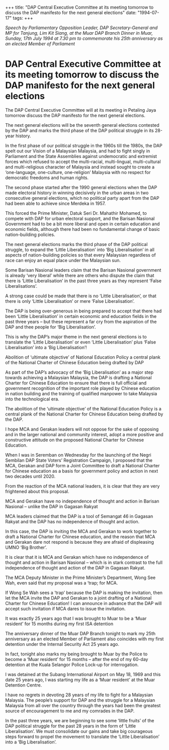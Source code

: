 +++ 
title: "DAP Central Executive Committee at its meeting tomorrow to discuss the DAP manifesto for the next general elections"
date: "1994-07-17"
tags:
+++

_Speech by Parliamentary Opposition Leader, DAP Secretary-General and MP for Tanjung, Lim Kit Siang, at the Muar DAP Branch Dinner in Muar, Sunday, 17th July 1994 at 7.30 pm to commemorate his 25th anniversary as an elected Member of Parliament_

# DAP Central Executive Committee at its meeting tomorrow to discuss the DAP manifesto for the next general elections

The DAP Central Executive Committee will at its meeting in Petaling Jaya tomorrow discuss the DAP manifesto for the next general elections.</u>

The next general elections will be the seventh general elections contested by the DAP and marks the third phase of the DAP political struggle in its 28-year history.

In the first phase of our political struggle in the 1960s till the 1980s, the DAP spelt out our Vision of a Malaysian Malaysia, and had to fight singly in Parliament and the State Assemblies against undemocratic and extremist forces which refused to accept the multi-racial, multi-lingual, multi-cultural and multi-religious character of Malaysia and instead sought to create a ‘one-language, one-culture, one-religion’ Malaysia with no respect for democratic freedoms and human rights.

The second phase started after the 1990 general elections when the DAP made electoral history in winning decisively in the urban areas in two consecutive general elections, which no political party apart from the DAP had been able to achieve since Merdeka in 1957.

This forced the Prime Minister, Datuk Seri Dr. Mahathir Mohamed, to compete with DAP for urban electoral support, and the Barisan Nasional Government had to be a bit more liberal and open in certain education and economic fields, although there had been no fundamental change of basic nation-building policies.

The next general elections marks the third phase of the DAP political struggle, to expand the ‘Little Liberalisation’ into ‘Big Liberalisation’ in all aspects of nation-building policies so that every Malaysian regardless of race can enjoy an equal place under the Malaysian sun.

Some Barisan Nasional leaders claim that the Barisan Nasional government is already ‘very liberal’ while there are others who dispute the claim that there is ‘Little Liberalisation’ in the past three years as they represent ‘False Liberalisations’.

A strong case could be made that there is no ‘Little Liberalisation’, or that there is only ‘Little Liberalisation’ or mere ‘False Liberalisation’.

The DAP is being over-generous in being prepared to accept that there had been ‘Little Liberalisation’ in certain economic and education fields in the past three years – but these represent a far cry from the aspiration of the DAP and thee people for ‘Big Liberalisation’.

This is why the DAP’s major theme in the next general elections is to translate the ‘Little Liberalisation’ or even ‘Little Liberalisation’ plus ‘False Liberalisation’ into a ‘Big Liberalisation’!

Abolition of ‘ultimate objective’ of National Education Policy a central plank of the National Charter of Chinese Education being drafted by DAP

As part of the DAP’s advocacy of the ‘Big Liberalisation’ as a major step towards achieving a Malaysian Malaysia, the DAP is drafting a National Charter for Chinese Education to ensure that there is full official and government recognition of the important role played by Chinese education in nation building and the training of qualified manpower to take Malaysia into the technological era.

The abolition of the ‘ultimate objective’ of the National Education Policy is a central plank of the National Charter for Chinese Education being drafted by the DAP.

I hope MCA and Gerakan leaders will not oppose for the sake of  opposing and in the larger national and community interest, adopt a more positive and constructive attitude on the proposed National Charter for Chinese Education.

When I was in Seremban on Wednesday for the launching of the Negri Sembilan DAP State Voters’ Registration Campaign, I proposed that the MCA, Gerakan and DAP form a Joint Committee to draft a National Charter for Chinese education as a basis for government policy and action in next two decades until 2020.

From the reaction of the MCA national leaders, it is clear that they are very frightened about this proposal.

MCA and Gerakan have no independence of thought and action in Barisan Nasional – unlike the DAP in Gagasan Rakyat

MCA leaders claimed that the DAP is a tool of Semangat 46 in Gagasan Rakyat and the DAP has no independence of thought and action.

In this case, the DAP is inviting the MCA and Gerakan to work together to draft a National Charter for Chinese education, and the reason that MCA and Gerakan dare not respond is because they are afraid of displeasing UMNO ‘Big Brother’.

It is clear that it is MCA and Gerakan which have no independence of thought and action in Barisan Nasional – which is in stark contrast to the full independence of thought and action of the DAP in Gagasan Rakyat.

The MCA Deputy Minister in the Prime Minister’s Department, Wong See Wah, even said that my proposal was a ‘trap; for MCA.

If Wong Se Wah sees a ‘trap’ because the DAP is making the invitation, then let the MCA invite the DAP and Gerakan to a joint drafting of a National Charter for Chinese Education! I can announce in advance that the DAP will accept such invitation if MCA dares to issue the invitation.

It was exactly 25 years ago that I was brought to Muar to be a ‘Muar resident’ for 15 months during my first ISA detention

The anniversary dinner of the Muar DAP Branch tonight to mark my 25th anniversary as an elected Member of Parliament also coincides with my first detention under the Internal Security Act 25 years ago.

In fact, tonight also marks my being brought to Muar by the Police to become a ‘Muar resident’ for 15 months – after the end of my 60-day detention at the Kuala Selangor Police Lock-up for interrogation.

I was detained at the Subang International Airport on May 18, 1969 and this date 25 years ago, I was starting my life as a ‘Muar resident’ at the Muar Detention Centre.

I have no regrets in devoting 28 years of my life to fight for a Malaysian Malaysia. The people’s support for DAP and the struggle for a Malaysian Malaysia from all over the country through the years had been the greatest source of encouragement to me and my comrades in the DAP.

In the past three years, we are beginning to see some ‘little fruits’ of the DAP political struggle for the past 28 years in the form of ‘Little Liberalisation’. We must consolidate our gains and take big courageous steps forward to propel the movement to translate the ‘Little Liberalisation’ into a ‘Big Liberalisation’.
 
